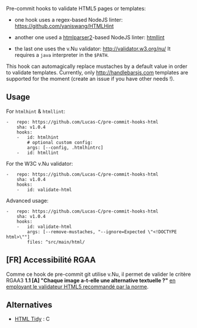 Pre-commit hooks to validate HTML5 pages or templates:

- one hook uses a regex-based NodeJS linter: https://github.com/yaniswang/HTMLHint

- another one used a [htmlparser2](https://github.com/fb55/htmlparser2)-based NodeJS linter: [htmllint](https://github.com/htmllint/htmllint/wiki/Options)

- the last one uses the v.Nu validator: http://validator.w3.org/nu/
It requires a `java` interpreter in the `$PATH`.

This hook can automagically replace mustaches by a default value in order to validate templates.
Currently, only http://handlebarsjs.com templates are supported for the moment (create an issue if you have other needs !).

## Usage

For `htmlhint` & `htmllint`:

```
-   repo: https://github.com/Lucas-C/pre-commit-hooks-html
    sha: v1.0.4
    hooks:
    -   id: htmlhint
        # optional custom config:
        args: [--config, .htmlhintrc]
    -   id: htmllint
```

For the W3C v.Nu validator:

```
-   repo: https://github.com/Lucas-C/pre-commit-hooks-html
    sha: v1.0.4
    hooks:
    -   id: validate-html
```

Advanced usage:

```
-   repo: https://github.com/Lucas-C/pre-commit-hooks-html
    sha: v1.0.4
    hooks:
    -   id: validate-html
        args: [--remove-mustaches, "--ignore=Expected \"<!DOCTYPE html>\""]
        files: ^src/main/html/
```

## [FR] Accessibilité RGAA

Comme ce hook de pre-commit git utilise v.Nu, il permet de valider le critère RGAA3 **1.1 [A] "Chaque image a-t-elle une alternative textuelle ?"** [en employant le validateur HTML5 recommandé par la norme](http://disic.github.io/rgaa_methodologie/).


## Alternatives

- [HTML Tidy](http://www.html-tidy.org) : C
